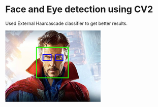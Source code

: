 # Face and Eye detection using CV2

Used External Haarcascade classifier to get better results.


<img src = "Image/dr.strange face detected.jpg" width = 300>
